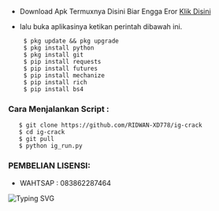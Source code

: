 

- Download Apk Termuxnya Disini Biar Engga Eror <a href="https://f-droid.org/repo/com.termux_117.apk">Klik Disini</a>

- lalu buka aplikasinya ketikan perintah dibawah ini.

       $ pkg update && pkg upgrade
       $ pkg install python 
       $ pkg install git
       $ pip install requests 
       $ pip install futures
       $ pip install mechanize
       $ pip install rich
       $ pip install bs4
            
<h3 align="left">Cara Menjalankan Script :</h3>
       
       $ git clone https://github.com/RIDWAN-XD778/ig-crack
       $ cd ig-crack
       $ git pull
       $ python ig_run.py

<h3 align="left">PEMBELIAN LISENSI:</h3>

- WAHTSAP : 083862287464


![Typing SVG](https://readme-typing-svg.herokuapp.com?lines=SELAMAT+MENCOBA+SCRIPT🌟✨🌟🙈🙉....+)
